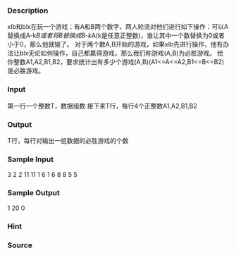 
### Description
xlb和blx在玩一个游戏：有A和B两个数字，两人轮流对他们进行如下操作：可以A替换成A-k*B或者将B替换成B-k*A(k是任意正整数)，谁让其中一个数替换为0或者小于0，那么他就输了。
对于两个数A,B开始的游戏，如果xlb先进行操作，他有办法让blx无论如何操作，自己都赢得游戏，那么我们称游戏(A,B)为必胜游戏。
给你整数A1,A2,B1,B2，要求统计出有多少个游戏(A,B)(A1<=A<=A2,B1<=B<=B2)是必胜游戏。
 

### Input
第一行一个整数T，数据组数
接下来T行，每行4个正整数A1,A2,B1,B2
 

### Output
T行，每行对输出一组数据的必胜游戏的个数
 

### Sample Input
3
2 2 11 11
1 6 1 6
8 8 5 5


### Sample Output
1
20
0

### Hint

### Source
